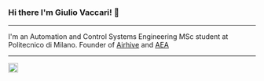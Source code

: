 ### Hi there I'm Giulio Vaccari! 👋
___
I'm an Automation and Control Systems Engineering MSc student at Politecnico di Milano.
Founder of [Airhive](https://github.com/airhive) and [AEA](https://www.aeapolimi.it/)
___
<a href="https://www.linkedin.com/in/giuliovaccari/">
    <img src="https://img.shields.io/badge/LinkedIn-0077B5?style=for-the-badge&logo=linkedin&logoColor=white " height="20"/>
</a>
